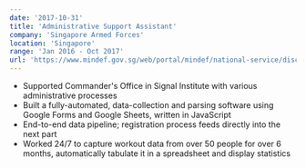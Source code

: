 ```yaml
---
date: '2017-10-31'
title: 'Administrative Support Assistant'
company: 'Singapore Armed Forces'
location: 'Singapore'
range: 'Jan 2016 - Oct 2017'
url: 'https://www.mindef.gov.sg/web/portal/mindef/national-service/discover-ns'
---
```


- Supported Commander's Office in Signal Institute with various administrative processes
- Built a fully-automated, data-collection and parsing software using Google Forms and Google Sheets, written in JavaScript
- End-to-end data pipeline; registration process feeds directly into the next part
- Worked 24/7 to capture workout data from over 50 people for over 6 months, automatically tabulate it in a spreadsheet and display statistics
